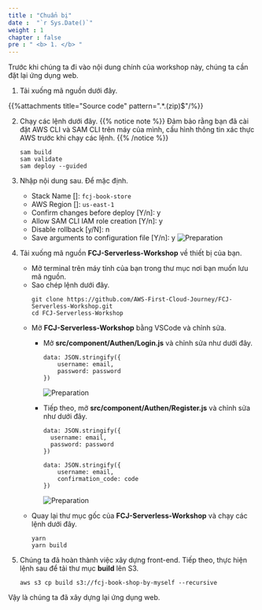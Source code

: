 ```yaml
---
title : "Chuẩn bị"
date :  "`r Sys.Date()`" 
weight : 1 
chapter : false
pre : " <b> 1. </b> "
---
```

Trước khi chúng ta đi vào nội dung chính của workshop này, chúng ta cần đặt lại ứng dụng web.

1. Tải xuống mã nguồn dưới đây.

{{%attachments title="Source code" pattern=".*\.(zip)$"/%}}

2. Chạy các lệnh dưới đây.
{{% notice note %}}
Đảm bảo rằng bạn đã cài đặt AWS CLI và SAM CLI trên máy của mình, cấu hình thông tin xác thực AWS trước khi chạy các lệnh.
{{% /notice %}}
    ```
    sam build
    sam validate
    sam deploy --guided
    ```

3. Nhập nội dung sau. Để mặc định.
    - Stack Name []: `fcj-book-store`
    - AWS Region []: `us-east-1`
    - Confirm changes before deploy [Y/n]: y
    - Allow SAM CLI IAM role creation [Y/n]: y
    - Disable rollback [y/N]: n
    - Save arguments to configuration file [Y/n]: y
      ![Preparation](/000081-Book-store-Integrate-Authentication-with-Cognito/images/temp/1/1.png?width=90pc)

4. Tải xuống mã nguồn **FCJ-Serverless-Workshop** về thiết bị của bạn.
    - Mở terminal trên máy tính của bạn trong thư mục nơi bạn muốn lưu mã nguồn.
    - Sao chép lệnh dưới đây.
      ```
      git clone https://github.com/AWS-First-Cloud-Journey/FCJ-Serverless-Workshop.git
      cd FCJ-Serverless-Workshop
      ```
    - Mở **FCJ-Serverless-Workshop** bằng VSCode và chỉnh sửa.
      - Mở **src/component/Authen/Login.js** và chỉnh sửa như dưới đây.
        ```
        data: JSON.stringify({
            username: email,
            password: password
        })
        ```
        ![Preparation](/000081-Book-store-Integrate-Authentication-with-Cognito/images/temp/1/2.png?width=90pc)
      - Tiếp theo, mở **src/component/Authen/Register.js** và chỉnh sửa như dưới đây.     
        ```
        data: JSON.stringify({
          username: email,
          password: password
        })
        ```

        ```
        data: JSON.stringify({
            username: email,
            confirmation_code: code
        })
        ```
        ![Preparation](/000081-Book-store-Integrate-Authentication-with-Cognito/images/temp/1/3.png?width=90pc)
    - Quay lại thư mục gốc của **FCJ-Serverless-Workshop** và chạy các lệnh dưới đây.     
      ```
      yarn
      yarn build
      ```

5. Chúng ta đã hoàn thành việc xây dựng front-end. Tiếp theo, thực hiện lệnh sau để tải thư mục **build** lên S3.
    ```
    aws s3 cp build s3://fcj-book-shop-by-myself --recursive
    ```

Vậy là chúng ta đã xây dựng lại ứng dụng web.
